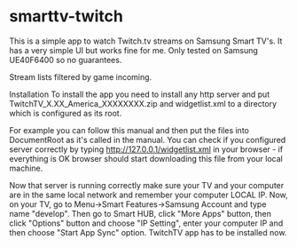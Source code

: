 smarttv-twitch
==============
This is a simple app to watch Twitch.tv streams on Samsung Smart TV's. It has a very simple UI but works fine for me.
Only tested on Samsung UE40F6400 so no guarantees.

Stream lists filtered by game incoming.

Installation
To install the app you need to install any http server and put TwitchTV_X.XX_America_XXXXXXXX.zip and widgetlist.xml to a directory which is configured as its root.

For example you can follow this manual and then put the files into DocumentRoot as it's called in the manual. You can check if you configured server correctly by typing http://127.0.0.1/widgetlist.xml in your browser - if everything is OK browser should start downloading this file from your local machine.

Now that server is running correctly make sure your TV and your computer are in the same local network and remember your computer LOCAL IP. Now, on your TV, go to Menu->Smart Features->Samsung Account and type name "develop". Then go to Smart HUB, click "More Apps" button, then click "Options" button and choose "IP Setting", enter your computer IP and then choose "Start App Sync" option. TwitchTV app has to be installed now.

